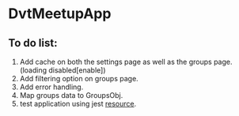 # DvtMeetupApp

## To do list:
1. Add cache on both the settings page as well as the groups page. (loading disabled[enable])
2. Add filtering option on groups page.
3. Add error handling.
4. Map groups data to GroupsObj.
5. test application using jest [resource](https://www.xfive.co/blog/testing-angular-faster-jest/).